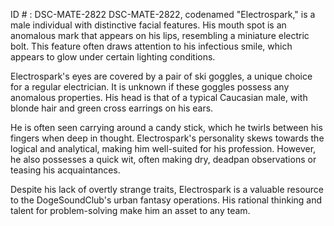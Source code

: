 ID # : DSC-MATE-2822
DSC-MATE-2822, codenamed "Electrospark," is a male individual with distinctive facial features. His mouth spot is an anomalous mark that appears on his lips, resembling a miniature electric bolt. This feature often draws attention to his infectious smile, which appears to glow under certain lighting conditions. 

Electrospark's eyes are covered by a pair of ski goggles, a unique choice for a regular electrician. It is unknown if these goggles possess any anomalous properties. His head is that of a typical Caucasian male, with blonde hair and green cross earrings on his ears. 

He is often seen carrying around a candy stick, which he twirls between his fingers when deep in thought. Electrospark's personality skews towards the logical and analytical, making him well-suited for his profession. However, he also possesses a quick wit, often making dry, deadpan observations or teasing his acquaintances. 

Despite his lack of overtly strange traits, Electrospark is a valuable resource to the DogeSoundClub's urban fantasy operations. His rational thinking and talent for problem-solving make him an asset to any team.